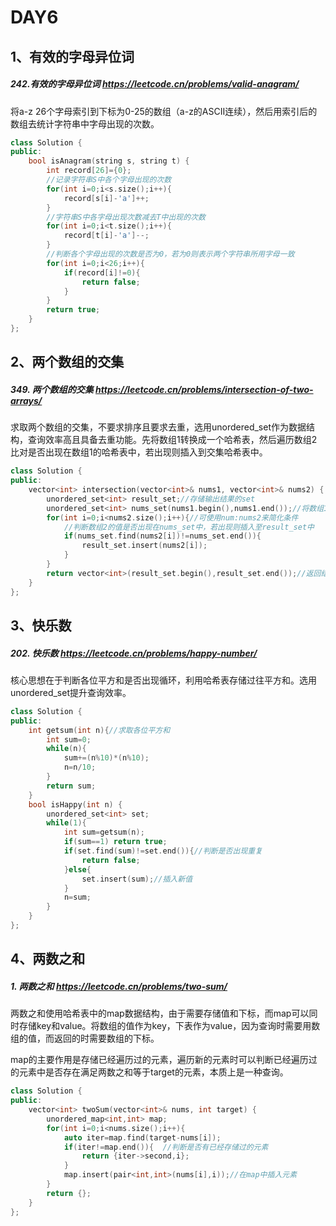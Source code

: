 # DAY6

## 1、**有效的字母异位词** 

#####  **242.有效的字母异位词**     https://leetcode.cn/problems/valid-anagram/

将a-z 26个字母索引到下标为0-25的数组（a-z的ASCII连续），然后用索引后的数组去统计字符串中字母出现的次数。

```c++
class Solution {
public:
    bool isAnagram(string s, string t) {
        int record[26]={0};
        //记录字符串S中各个字母出现的次数
        for(int i=0;i<s.size();i++){
            record[s[i]-'a']++;
        }
        //字符串S中各字母出现次数减去T中出现的次数
        for(int i=0;i<t.size();i++){
            record[t[i]-'a']--;
        }
        //判断各个字母出现的次数是否为0，若为0则表示两个字符串所用字母一致
        for(int i=0;i<26;i++){
            if(record[i]!=0){
                return false;
            }
        }
        return true;
    }
};
```



## 2、两个数组的交集

#####  349. 两个数组的交集    https://leetcode.cn/problems/intersection-of-two-arrays/

求取两个数组的交集，不要求排序且要求去重，选用unordered_set作为数据结构，查询效率高且具备去重功能。先将数组1转换成一个哈希表，然后遍历数组2比对是否出现在数组1的哈希表中，若出现则插入到交集哈希表中。

```c++
class Solution {
public:
    vector<int> intersection(vector<int>& nums1, vector<int>& nums2) {
        unordered_set<int> result_set;//存储输出结果的set
        unordered_set<int> nums_set(nums1.begin(),nums1.end());//将数组1存入set中
        for(int i=0;i<nums2.size();i++){//可使用num:nums2来简化条件
            //判断数组2的值是否出现在nums_set中，若出现则插入至result_set中
            if(nums_set.find(nums2[i])!=nums_set.end()){
                result_set.insert(nums2[i]);
            }
        }
        return vector<int>(result_set.begin(),result_set.end());//返回结果
    }
};
```



## 3、快乐数

#####   **202. 快乐数**  https://leetcode.cn/problems/happy-number/

核心思想在于判断各位平方和是否出现循环，利用哈希表存储过往平方和。选用unordered_set提升查询效率。

```c++
class Solution {
public:
    int getsum(int n){//求取各位平方和
        int sum=0;
        while(n){
            sum+=(n%10)*(n%10);
            n=n/10;
        }
        return sum;
    }
    bool isHappy(int n) {
        unordered_set<int> set;
        while(1){
            int sum=getsum(n);
            if(sum==1) return true;
            if(set.find(sum)!=set.end()){//判断是否出现重复
                return false;
            }else{
                set.insert(sum);//插入新值
            }
            n=sum;
        }
    }
};
```

## 4、两数之和

#####  **1. 两数之和**  https://leetcode.cn/problems/two-sum/

两数之和使用哈希表中的map数据结构，由于需要存储值和下标，而map可以同时存储key和value。将数组的值作为key，下表作为value，因为查询时需要用数组的值，而返回的时需要数组的下标。

map的主要作用是存储已经遍历过的元素，遍历新的元素时可以判断已经遍历过的元素中是否存在满足两数之和等于target的元素，本质上是一种查询。

```c++
class Solution {
public:
    vector<int> twoSum(vector<int>& nums, int target) {
        unordered_map<int,int> map;
        for(int i=0;i<nums.size();i++){
            auto iter=map.find(target-nums[i]);
            if(iter!=map.end()){  //判断是否有已经存储过的元素
                return {iter->second,i};
            }
            map.insert(pair<int,int>(nums[i],i));//在map中插入元素
        }
        return {};
    }
};
```

